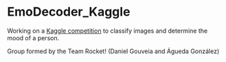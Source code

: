 # EmoDecoder_Kaggle
Working on a [Kaggle competition](https://www.kaggle.com/competitions/emodecode-3000) to classify images and determine the mood of a person.

Group formed by the Team Rocket! (Daniel Gouveia and Águeda González)
